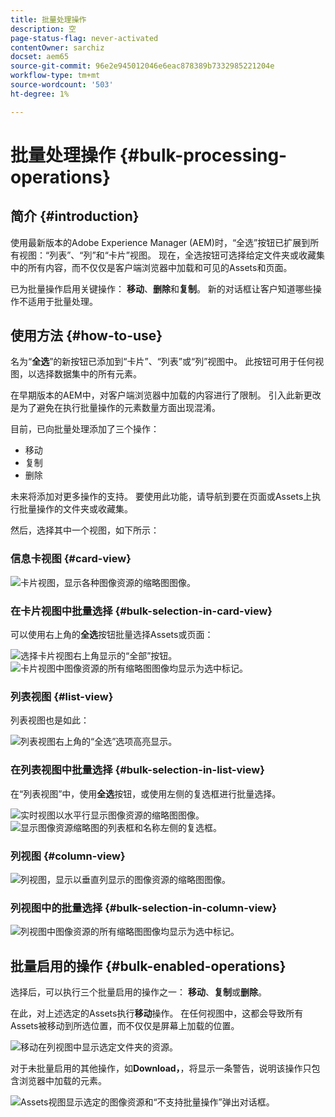 ```yaml
---
title: 批量处理操作
description: 空
page-status-flag: never-activated
contentOwner: sarchiz
docset: aem65
source-git-commit: 96e2e945012046e6eac878389b7332985221204e
workflow-type: tm+mt
source-wordcount: '503'
ht-degree: 1%

---
```



# 批量处理操作 {#bulk-processing-operations}

## 简介 {#introduction}

使用最新版本的Adobe Experience Manager (AEM)时，“全选”按钮已扩展到所有视图：“列表”、“列”和“卡片”视图。 现在，全选按钮可选择给定文件夹或收藏集中的所有内容，而不仅仅是客户端浏览器中加载和可见的Assets和页面。

已为批量操作启用关键操作： **移动**、**删除**&#x200B;和&#x200B;**复制**。 新的对话框让客户知道哪些操作不适用于批量处理。

## 使用方法 {#how-to-use}

名为“**全选**”的新按钮已添加到“卡片”、“列表”或“列”视图中。 此按钮可用于任何视图，以选择数据集中的所有元素。

在早期版本的AEM中，对客户端浏览器中加载的内容进行了限制。 引入此新更改是为了避免在执行批量操作的元素数量方面出现混淆。

目前，已向批量处理添加了三个操作：

* 移动
* 复制
* 删除

未来将添加对更多操作的支持。
要使用此功能，请导航到要在页面或Assets上执行批量操作的文件夹或收藏集。

然后，选择其中一个视图，如下所示：

### 信息卡视图 {#card-view}

![卡片视图，显示各种图像资源的缩略图图像。](assets/unu.png)

### 在卡片视图中批量选择 {#bulk-selection-in-card-view}

可以使用右上角的&#x200B;**全选**&#x200B;按钮批量选择Assets或页面：

![选择卡片视图右上角显示的“全部”按钮。](assets/doi.png) ![卡片视图中图像资源的所有缩略图图像均显示为选中标记。](assets/trei.png)

### 列表视图 {#list-view}

列表视图也是如此：

![列表视图右上角的“全选”选项高亮显示。](assets/patru_modified.png)

### 在列表视图中批量选择 {#bulk-selection-in-list-view}

在“列表视图”中，使用&#x200B;**全选**&#x200B;按钮，或使用左侧的复选框进行批量选择。

![实时视图以水平行显示图像资源的缩略图图像。](assets/cinci.png) ![显示图像资源缩略图的列表框和名称左侧的复选框。](assets/sase.png)

### 列视图 {#column-view}

![列视图，显示以垂直列显示的图像资源的缩略图图像。](assets/sapte.png)

### 列视图中的批量选择 {#bulk-selection-in-column-view}

![列视图中图像资源的所有缩略图图像均显示为选中标记。](assets/opt.png)

## 批量启用的操作 {#bulk-enabled-operations}

选择后，可以执行三个批量启用的操作之一： **移动**、**复制**&#x200B;或&#x200B;**删除**。

在此，对上述选定的Assets执行&#x200B;**移动**&#x200B;操作。 在任何视图中，这都会导致所有Assets被移动到所选位置，而不仅仅是屏幕上加载的位置。

![移动在列视图中显示选定文件夹的资源。](assets/noua.png)

对于未批量启用的其他操作，如&#x200B;**Download，**，将显示一条警告，说明该操作只包含浏览器中加载的元素。

![Assets视图显示选定的图像资源和“不支持批量操作”弹出对话框。](assets/zece.png)
